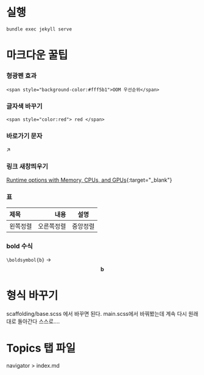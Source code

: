 # 실행
```shell
bundle exec jekyll serve
```


# 마크다운 꿀팁

### 형광펜 효과
```
<span style="background-color:#fff5b1">OOM 우선순위</span>
```

### 글자색 바꾸기
```
<span style="color:red"> red </span>
```

### 바로가기 문자
↗

### 링크 새창띄우기
[Runtime options with Memory, CPUs, and GPUs](https://docs.docker.com/config/containers/resource_constraints/){:target="_blank"}

### 표
|제목|내용|설명|
|:---|---:|:---:|
|왼쪽정렬|오른쪽정렬|중앙정렬|

### bold 수식
```\boldsymbol{b}``` -> $$\boldsymbol{b}$$

# 형식 바꾸기

scaffolding/base.scss 에서 바꾸면 된다. main.scss에서 바꿔봤는데 계속 다시 원래대로 돌아간다 스스로....

# Topics 탭 파일
navigator > index.md